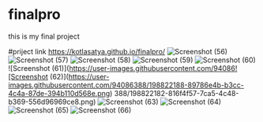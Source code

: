# finalpro
this is my final project

#priject link 
https://kotlasatya.github.io/finalpro/
![Screenshot (56)](https://user-images.githubusercontent.com/94086388/198822149-a314c2fe-c63f-4f1c-a58a-f62f59b95b97.png)
![Screenshot (57)](https://user-images.githubusercontent.com/94086388/198822158-86f1d57d-4d1d-484c-afc2-3712a6d99e7e.png)
![Screenshot (58)](https://user-images.githubusercontent.com/94086388/198822164-2291a1f0-af5c-4b6e-9317-4e2b03a53bc7.png)
![Screenshot (59)](https://user-images.githubusercontent.com/94086388/198822170-49c68b12-197d-4ed7-b9ab-cfeb1b4e2835.png)
![Screenshot (60)](https://user-images.githubusercontent.com/94086388/198822173-e6eb36ba-782f-4cf4-9938-bc53cd176ad6.png)
![Screenshot (61)](https://user-images.githubusercontent.com/94086![Screenshot (62)](https://user-images.githubusercontent.com/94086388/198822188-89786e4b-b3cc-4c4a-87de-394b110d568e.png)
388/198822182-816f4f57-7ca5-4c48-b369-556d96969ce8.png)
![Screenshot (63)](https://user-images.githubusercontent.com/94086388/198822192-e5f5c241-40fc-4410-a740-4cbf26d789dc.png)
![Screenshot (64)](https://user-images.githubusercontent.com/94086388/198822198-32706457-5ec0-4915-887a-98fdea07c3c2.png)
![Screenshot (65)](https://user-images.githubusercontent.com/94086388/198822208-90023f4d-2b40-4525-8c06-bf87ee19964a.png)
![Screenshot (66)](https://user-images.githubusercontent.com/94086388/198822211-a980e633-949e-4dac-8668-7b57a5d41d82.png)
